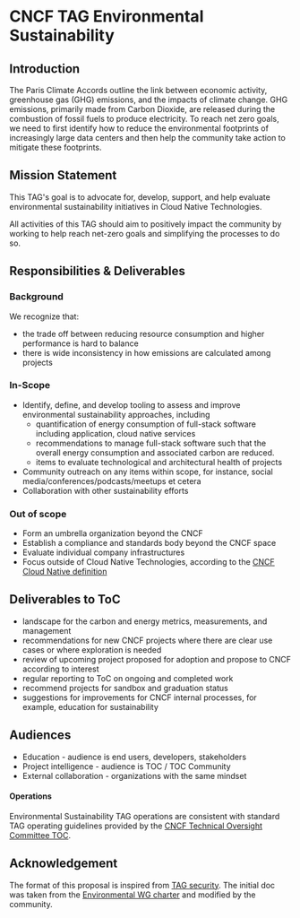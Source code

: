 # CNCF TAG Environmental Sustainability

## Introduction

The Paris Climate Accords outline the link between economic activity, greenhouse gas (GHG) emissions, and the impacts of climate change. GHG  emissions, primarily made from Carbon Dioxide, are released during the combustion of fossil fuels to produce electricity. To reach net zero goals, we need to first identify how to reduce the environmental footprints of increasingly large data centers and then help the community take action to mitigate these footprints.

## Mission Statement
This TAG's goal is to advocate for, develop, support, and help evaluate environmental sustainability initiatives in Cloud Native Technologies.

All activities of this TAG should aim to positively impact the community by working to help reach net-zero goals and simplifying the processes to do so.

## Responsibilities & Deliverables

### Background
We recognize that: 
- the trade off between reducing resource consumption and higher performance is hard to balance
- there is wide inconsistency in how emissions are calculated among projects

### In-Scope

- Identify, define, and develop tooling to assess and improve environmental sustainability approaches, including
    - quantification of energy consumption of full-stack software including application, cloud native services
    - recommendations to manage full-stack software such that the overall energy consumption and associated carbon are reduced.
    - items to evaluate technological and architectural health of projects
- Community outreach on any items within scope, for instance, social media/conferences/podcasts/meetups et cetera
- Collaboration with other sustainability efforts

### Out of scope
- Form an umbrella organization beyond the CNCF
- Establish a compliance and standards body beyond the CNCF space
- Evaluate individual company infrastructures
- Focus outside of Cloud Native Technologies, according to the [CNCF Cloud Native definition](https://github.com/cncf/toc/blob/main/DEFINITION.md)

## Deliverables to ToC
- landscape for the carbon and energy metrics, measurements, and management
- recommendations for new CNCF projects where there are clear use cases or where exploration is needed
- review of upcoming project proposed for adoption and propose to CNCF according to interest
- regular reporting to ToC on ongoing and completed work
- recommend projects for sandbox and graduation status
- suggestions for improvements for CNCF internal processes, for example, education for sustainability

## Audiences

- Education - audience is end users, developers, stakeholders
- Project intelligence - audience is TOC / TOC Community
- External collaboration - organizations with the same mindset

#### Operations

Environmental Sustainability TAG operations are consistent with standard TAG operating guidelines provided by the [CNCF Technical Oversight Committee TOC](https://github.com/cncf/toc).

## Acknowledgement
The format of this proposal is inspired from [TAG security](https://github.com/cncf/tag-security/blob/main/governance/charter.md#operations).
The initial doc was taken from the [Environmental WG charter](https://docs.google.com/document/d/1JaF7lSUmLQ2zmScmca6UF7PgbjMzSxjhhjx2LThThaY/edit#heading=h.x77xxicolnig) and modified by the community.


